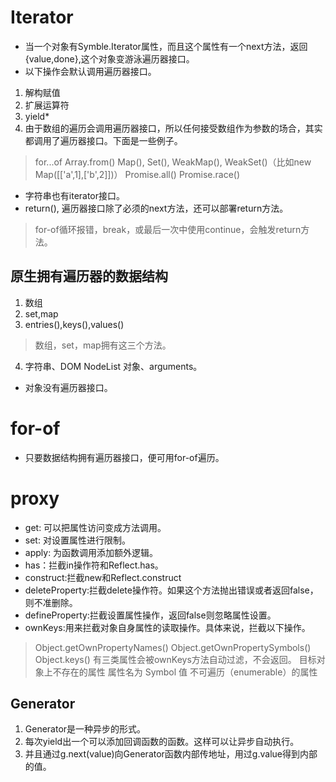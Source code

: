 # Iterator
- 当一个对象有Symble.Iterator属性，而且这个属性有一个next方法，返回{value,done},这个对象变游泳遍历器接口。
- 以下操作会默认调用遍历器接口。
1. 解构赋值
2. 扩展运算符
3. yield*
4. 由于数组的遍历会调用遍历器接口，所以任何接受数组作为参数的场合，其实都调用了遍历器接口。下面是一些例子。
>for...of
Array.from()
Map(), Set(), WeakMap(), WeakSet()（比如new Map([['a',1],['b',2]])）
Promise.all()
Promise.race()
- 字符串也有iterator接口。
- return(), 遍历器接口除了必须的next方法，还可以部署return方法。
>for-of循环报错，break，或最后一次中使用continue，会触发return方法。
## 原生拥有遍历器的数据结构
1. 数组
2. set,map
3. entries(),keys(),values()
> 数组，set，map拥有这三个方法。
4. 字符串、DOM NodeList 对象、arguments。
- 对象没有遍历器接口。  
# for-of
- 只要数据结构拥有遍历器接口，便可用for-of遍历。
# proxy
- get: 可以把属性访问变成方法调用。
- set: 对设置属性进行限制。
- apply: 为函数调用添加额外逻辑。
- has：拦截in操作符和Reflect.has。
- construct:拦截new和Reflect.construct
- deleteProperty:拦截delete操作符。如果这个方法抛出错误或者返回false，则不准删除。
- defineProperty:拦截设置属性操作，返回false则忽略属性设置。
- ownKeys:用来拦截对象自身属性的读取操作。具体来说，拦截以下操作。
> Object.getOwnPropertyNames()
> Object.getOwnPropertySymbols()
> Object.keys()
> 有三类属性会被ownKeys方法自动过滤，不会返回。 目标对象上不存在的属性 属性名为 Symbol 值 不可遍历（enumerable）的属性
## Generator
1. Generator是一种异步的形式。
2. 每次yield出一个可以添加回调函数的函数。这样可以让异步自动执行。
3. 并且通过g.next(value)向Generator函数内部传地址，用过g.value得到内部的值。
